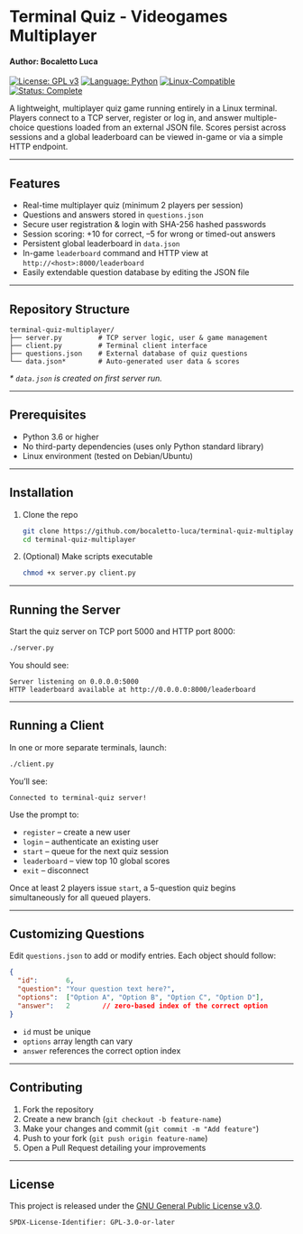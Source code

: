 # Terminal Quiz - Videogames Multiplayer
#### Author: Bocaletto Luca

[![License: GPL v3](https://img.shields.io/badge/License-GPLv3-blue?style=for-the-badge&logo=gnu)](LICENSE) [![Language: Python](https://img.shields.io/badge/Language-Python-blue?style=for-the-badge&logo=python)](https://www.python.org/) [![Linux-Compatible](https://img.shields.io/badge/Linux-Compatible-blue?style=for-the-badge&logo=linux)](https://www.kernel.org/) [![Status: Complete](https://img.shields.io/badge/Status-Complete-brightgreen?style=for-the-badge)](https://github.com/bocaletto-luca/Directory-Monitor)

A lightweight, multiplayer quiz game running entirely in a Linux terminal. Players connect to a TCP server, register or log in, and answer multiple-choice questions loaded from an external JSON file. Scores persist across sessions and a global leaderboard can be viewed in-game or via a simple HTTP endpoint.

---

## Features

- Real-time multiplayer quiz (minimum 2 players per session)  
- Questions and answers stored in `questions.json`  
- Secure user registration & login with SHA-256 hashed passwords  
- Session scoring: +10 for correct, –5 for wrong or timed-out answers  
- Persistent global leaderboard in `data.json`  
- In-game `leaderboard` command and HTTP view at `http://<host>:8000/leaderboard`  
- Easily extendable question database by editing the JSON file  

---

## Repository Structure

```
terminal-quiz-multiplayer/
├── server.py         # TCP server logic, user & game management
├── client.py         # Terminal client interface
├── questions.json    # External database of quiz questions
└── data.json*        # Auto-generated user data & scores
```

_\* `data.json` is created on first server run._

---

## Prerequisites

- Python 3.6 or higher  
- No third-party dependencies (uses only Python standard library)  
- Linux environment (tested on Debian/Ubuntu)

---

## Installation

1. Clone the repo  
   ```bash
   git clone https://github.com/bocaletto-luca/terminal-quiz-multiplayer.git
   cd terminal-quiz-multiplayer
   ```

2. (Optional) Make scripts executable  
   ```bash
   chmod +x server.py client.py
   ```

---

## Running the Server

Start the quiz server on TCP port 5000 and HTTP port 8000:

```bash
./server.py
```

You should see:

```
Server listening on 0.0.0.0:5000
HTTP leaderboard available at http://0.0.0.0:8000/leaderboard
```

---

## Running a Client

In one or more separate terminals, launch:

```bash
./client.py
```

You’ll see:

```
Connected to terminal-quiz server!
```

Use the prompt to:

- `register` – create a new user  
- `login`    – authenticate an existing user  
- `start`    – queue for the next quiz session  
- `leaderboard` – view top 10 global scores  
- `exit`     – disconnect  

Once at least 2 players issue `start`, a 5-question quiz begins simultaneously for all queued players.

---

## Customizing Questions

Edit `questions.json` to add or modify entries. Each object should follow:

```json
{
  "id":       6,
  "question": "Your question text here?",
  "options":  ["Option A", "Option B", "Option C", "Option D"],
  "answer":   2        // zero-based index of the correct option
}
```

- `id` must be unique  
- `options` array length can vary  
- `answer` references the correct option index  

---

## Contributing

1. Fork the repository  
2. Create a new branch (`git checkout -b feature-name`)  
3. Make your changes and commit (`git commit -m "Add feature"`)  
4. Push to your fork (`git push origin feature-name`)  
5. Open a Pull Request detailing your improvements  

---

## License

This project is released under the [GNU General Public License v3.0](https://www.gnu.org/licenses/gpl-3.0.en.html).

```
SPDX-License-Identifier: GPL-3.0-or-later
```
